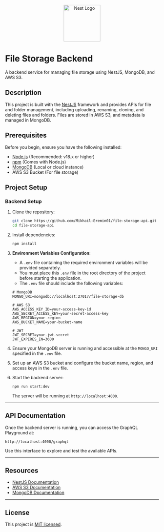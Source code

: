 <p align="center">
  <a href="http://nestjs.com/" target="blank"><img src="https://nestjs.com/img/logo-small.svg" width="120" alt="Nest Logo" /></a>
</p>

# File Storage Backend

A backend service for managing file storage using NestJS, MongoDB, and AWS S3.

## Description

This project is built with the [NestJS](https://nestjs.com/) framework and provides APIs for file and folder management, including uploading, renaming, cloning, and deleting files and folders. Files are stored in AWS S3, and metadata is managed in MongoDB.

## Prerequisites

Before you begin, ensure you have the following installed:

- [Node.js](https://nodejs.org/) (Recommended: v18.x or higher)
- [npm](https://www.npmjs.com/) (Comes with Node.js)
- [MongoDB](https://www.mongodb.com/) (Local or cloud instance)
- AWS S3 Bucket (For file storage)

## Project Setup

### Backend Setup

1. Clone the repository:

    ```bash
    git clone https://github.com/Mikhail-Eremin01/file-storage-api.git
    cd file-storage-api
    ```

2. Install dependencies:

    ```bash
    npm install
    ```

3. **Environment Variables Configuration**:
    - A `.env` file containing the required environment variables will be provided separately.
    - You must place this `.env` file in the root directory of the project before starting the application.
    - The `.env` file should include the following variables:

    ```env
    # MongoDB
    MONGO_URI=mongodb://localhost:27017/file-storage-db

    # AWS S3
    AWS_ACCESS_KEY_ID=your-access-key-id
    AWS_SECRET_ACCESS_KEY=your-secret-access-key
    AWS_REGION=your-region
    AWS_BUCKET_NAME=your-bucket-name

    # JWT
    JWT_SECRET=your-jwt-secret
    JWT_EXPIRES_IN=3600
    ```

4. Ensure your MongoDB server is running and accessible at the `MONGO_URI` specified in the `.env` file.

5. Set up an AWS S3 bucket and configure the bucket name, region, and access keys in the `.env` file.

6. Start the backend server:

    ```bash
    npm run start:dev
    ```

    The server will be running at `http://localhost:4000`.

---

## API Documentation

Once the backend server is running, you can access the GraphQL Playground at:

```
http://localhost:4000/graphql
```

Use this interface to explore and test the available APIs.

---

## Resources

- [NestJS Documentation](https://docs.nestjs.com)
- [AWS S3 Documentation](https://docs.aws.amazon.com/s3/index.html)
- [MongoDB Documentation](https://www.mongodb.com/docs/)

---

## License

This project is [MIT licensed](LICENSE).
